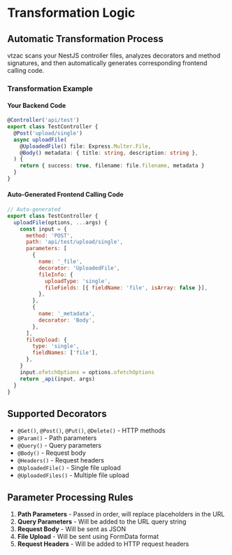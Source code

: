 # Transformation Logic

## Automatic Transformation Process

vtzac scans your NestJS controller files, analyzes decorators and method signatures, and then automatically generates corresponding frontend calling code.

### Transformation Example

#### Your Backend Code

```typescript
@Controller('api/test')
export class TestController {
  @Post('upload/single')
  async uploadFile(
    @UploadedFile() file: Express.Multer.File,
    @Body() metadata: { title: string, description: string },
  ) {
    return { success: true, filename: file.filename, metadata }
  }
}
```

#### Auto-Generated Frontend Calling Code

```javascript
// Auto-generated
export class TestController {
  uploadFile(options, ...args) {
    const input = {
      method: 'POST',
      path: 'api/test/upload/single',
      parameters: [
        {
          name: '_file',
          decorator: 'UploadedFile',
          fileInfo: {
            uploadType: 'single',
            fileFields: [{ fieldName: 'file', isArray: false }],
          },
        },
        {
          name: '_metadata',
          decorator: 'Body',
        },
      ],
      fileUpload: {
        type: 'single',
        fieldNames: ['file'],
      },
    }
    input.ofetchOptions = options.ofetchOptions
    return _api(input, args)
  }
}
```

## Supported Decorators

- `@Get()`, `@Post()`, `@Put()`, `@Delete()` - HTTP methods
- `@Param()` - Path parameters
- `@Query()` - Query parameters
- `@Body()` - Request body
- `@Headers()` - Request headers
- `@UploadedFile()` - Single file upload
- `@UploadedFiles()` - Multiple file upload

## Parameter Processing Rules

1. **Path Parameters** - Passed in order, will replace placeholders in the URL
2. **Query Parameters** - Will be added to the URL query string
3. **Request Body** - Will be sent as JSON
4. **File Upload** - Will be sent using FormData format
5. **Request Headers** - Will be added to HTTP request headers
